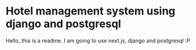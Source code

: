 # Hotel management system using django and postgresql

Hello, this is a readme.
I am going to use next.js, django and postgresql :P
